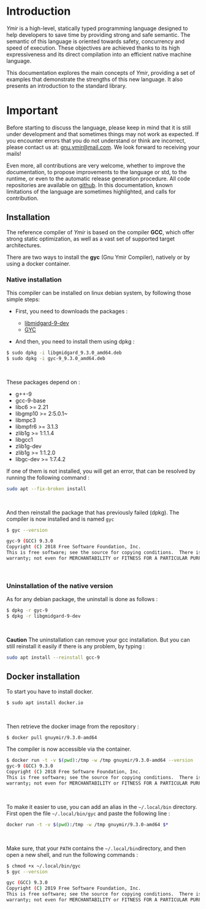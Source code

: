 # Introduction

*Ymir* is a high-level, statically typed programming language
  designed to help developers to save time by providing strong and
  safe semantic. The semantic of this language is oriented towards
  safety, concurrency and speed of execution. These objectives are
  achieved thanks to its high expressiveness and its direct
  compilation into an efficient native machine language.

This documentation explores the main concepts of *Ymir*, providing a
set of examples that demonstrate the strengths of this new
language. It also presents an introduction to the standard library.

# Important

Before starting to discuss the language, please keep in mind that it
is still under development and that sometimes things may not work as
expected. If you encounter errors that you do not understand or think
are incorrect, please contact us at: <gnu.ymir@mail.com>. We look
forward to receiving your mails!

Even more, all contributions are very welcome, whether to improve the
documentation, to propose improvements to the language or std, to the
runtime, or even to the automatic release generation procedure. All
code repositories are available on
[github](https://github.com/GNU-Ymir). In this documentation, known
limitations of the language are sometimes highlighted, and calls for
contribution.

## Installation

The reference compiler of *Ymir* is based on the compiler **GCC**,
which offer strong static optimization, as well as a vast set of
supported target architectures.

There are two ways to install the **gyc** (Gnu Ymir Compiler), natively or by using a docker container.

### Native installation 

This compiler can be installed on linux debian system, by following those simple steps: 
- First, you need to downloads the packages : 
  - [libmidgard-9-dev](https://gitea.emile-cadorel.fr/Emile/Ymir-Docker/src/branch/master/builder_image/9/amd64/bin/libgmidgard_9.3.0_amd64.deb)
  - [GYC](https://gitea.emile-cadorel.fr/Emile/Ymir-Docker/src/branch/master/builder_image/9/amd64/bin/gyc-9_9.3.0_amd64.deb)

- And then, you need to install them using dpkg : 

```bash
$ sudo dpkg -i libgmidgard_9.3.0_amd64.deb
$ sudo dpkg -i gyc-9_9.3.0_amd64.deb
```
<br>

These packages depend on : 
- g++-9
- gcc-9-base
- libc6 >= 2.21
- libgmp10 >= 2:5.0.1~
- libmpc3
- libmpfr6 >= 3.1.3
- zlib1g >= 1:1.1.4
- libgcc1
- zlib1g-dev
- zlib1g >= 1:1.2.0
- libgc-dev >= 1:7.4.2

If one of them is not installed, you will get an error, that can be resolved by running the following command : 

```bash
sudo apt --fix-broken install
```
<br>

And then reinstall the package that has previously failed (dpkg).
The compiler is now installed and is named `gyc`

```bash
$ gyc --version

gyc-9 (GCC) 9.3.0
Copyright (C) 2018 Free Software Foundation, Inc.
This is free software; see the source for copying conditions.  There is NO
warranty; not even for MERCHANTABILITY or FITNESS FOR A PARTICULAR PURPOSE.
```
<br>

### Uninstallation of the native version

As for any debian package, the uninstall is done as follows : 

```bash
$ dpkg -r gyc-9
$ dpkg -r libgmidgard-9-dev
```
<br>

**Caution** The uninstallation can remove your gcc installation.
But you can still reinstall it easily if there is any problem, by typing : 

```bash
sudo apt install --reinstall gcc-9
```

## Docker installation

To start you have to install docker.
```bash
$ sudo apt install docker.io
```
<br>

Then retrieve the docker image from the repository :
```bash
$ docker pull gnuymir/9.3.0-amd64
```

The compiler is now accessible via the container.
```bash
$ docker run -t -v $(pwd):/tmp -w /tmp gnuymir/9.3.0-amd64 --version 
gyc-9 (GCC) 9.3.0
Copyright (C) 2018 Free Software Foundation, Inc.
This is free software; see the source for copying conditions.  There is NO
warranty; not even for MERCHANTABILITY or FITNESS FOR A PARTICULAR PURPOSE.
```
<br>

To make it easier to use, you can add an alias in the `~/.local/bin` directory.
First open the file `~/.local/bin/gyc` and paste the following line :

```bash
docker run -t -v $(pwd):/tmp -w /tmp gnuymir/9.3.0-amd64 $*
```
<br>

Make sure, that your `PATH` contains the `~/.local/bin`directory, and
then open a new shell, and run the following commands :

```bash
$ chmod +x ~/.local/bin/gyc
$ gyc --version

gyc (GCC) 9.3.0
Copyright (C) 2019 Free Software Foundation, Inc.
This is free software; see the source for copying conditions.  There is NO
warranty; not even for MERCHANTABILITY or FITNESS FOR A PARTICULAR PURPOSE.
```
